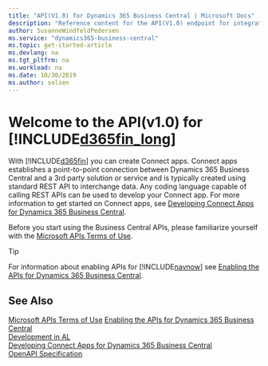 ```yaml
---
title: "API(V1.0) for Dynamics 365 Business Central | Microsoft Docs"
description: "Reference content for the API(V1.0) endpoint for integration with Dynamics 365 Business Central."
author: SusanneWindfeldPedersen
ms.service: "dynamics365-business-central"
ms.topic: get-started-article
ms.devlang: na
ms.tgt_pltfrm: na
ms.workload: na
ms.date: 10/30/2019
ms.author: solsen
---
```


# Welcome to the API(v1.0) for [!INCLUDE[d365fin_long](../includes/d365fin_long_md.md)]
With [!INCLUDE[d365fin](../includes/d365fin_md.md)] you can create Connect apps. Connect apps establishes a point-to-point connection between Dynamics 365 Business Central and a 3rd party solution or service and is typically created using standard REST API to interchange data. Any coding language capable of calling REST APIs can be used to develop your Connect app. For more information to get started on Connect apps, see [Developing Connect Apps for Dynamics 365 Business Central](https://docs.microsoft.com/dynamics365/business-central/dev-itpro/developer/devenv-develop-connect-apps).

Before you start using the Business Central APIs, please familiarize yourself with the [Microsoft APIs Terms of Use](https://docs.microsoft.com/legal/microsoft-apis/terms-of-use).

> [!TIP]  
> For information about enabling APIs for [!INCLUDE[navnow](../includes/navnow_md.md)] see [Enabling the APIs for Dynamics 365 Business Central](enabling-apis-for-dynamics-nav.md).

## See Also
[Microsoft APIs Terms of Use](https://docs.microsoft.com/legal/microsoft-apis/terms-of-use)
[Enabling the APIs for Dynamics 365 Business Central](enabling-apis-for-dynamics-nav.md)  
[Development in AL](https://docs.microsoft.com/dynamics365/business-central/dev-itpro/developer/devenv-dev-overview)  
[Developing Connect Apps for Dynamics 365 Business Central](https://docs.microsoft.com/dynamics365/business-central/dev-itpro/developer/devenv-develop-connect-apps)  
[OpenAPI Specification](dynamics-open-api.md)  